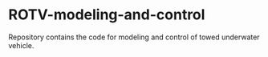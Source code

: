 # ROTV-modeling-and-control
Repository contains the code for modeling and control of towed underwater vehicle.
